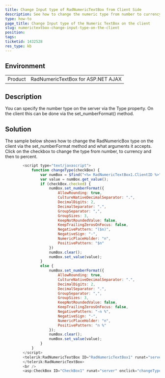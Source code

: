 ```yaml
---
title: Change Input type of RadNumericTextBox from Client Side
description: See how to change the numeric type from number to currency and percent on the client
type: how-to
page_title: Change Input type of the Numeric TextBox on the client
slug: numerictextbox-change-input-type-on-the-client
position: 
tags: 
ticketid: 1432528
res_type: kb
---
```


## Environment
<table>
	<tbody>
		<tr>
			<td>Product</td>
			<td>RadNumericTextBox for ASP.NET AJAX</td>
		</tr>
	</tbody>
</table>


## Description
You can specify the number type on the server via the Type property. On the client this can be done via the set_numberFormat() method.


## Solution
The sample below shows how to change the RadNumericBox type on the client via the set_numberFormat method and what arguments it accepts. Click on the checkbox to change the type from number, to currency and then to percent.


````JavaScript
        <script type="text/javascript">
            function changeType(checkBox) {
                var numBox = $find("<%= RadNumericTextBox1.ClientID %>");
                var value = numBox.get_value();
                if (checkBox.checked) {
                    numBox.set_numberFormat({
                        AllowRounding: true,
                        CultureNativeDecimalSeparator: ".",
                        DecimalDigits: 2,
                        DecimalSeparator: ".",
                        GroupSeparator: ",",
                        GroupSizes: 3,
                        KeepNotRoundedValue: false,
                        KeepTrailingZerosOnFocus: false,
                        NegativePattern: "($n)",
                        NegativeSign: "-",
                        NumericPlaceHolder: "n",
                        PositivePattern: "$n"
                    })
                    numBox.clear();
                    numBox.set_value(value);
                }
                else {
                    numBox.set_numberFormat({
                        AllowRounding: true,
                        CultureNativeDecimalSeparator: ".",
                        DecimalDigits: 2,
                        DecimalSeparator: ".",
                        GroupSeparator: ",",
                        GroupSizes: 3,
                        KeepNotRoundedValue: false,
                        KeepTrailingZerosOnFocus: false,
                        NegativePattern: "-n %",
                        NegativeSign: "-",
                        NumericPlaceHolder: "n",
                        PositivePattern: "n %"
                    });
                    numBox.clear();
                    numBox.set_value(value);
                }
            }
        </script>
        <telerik:RadNumericTextBox ID="RadNumericTextBox1" runat="server" Value="11">
        </telerik:RadNumericTextBox>
        <br />
        <asp:CheckBox ID="CheckBox1" runat="server" onclick="changeType(this)" Text="Change Type" />
````

